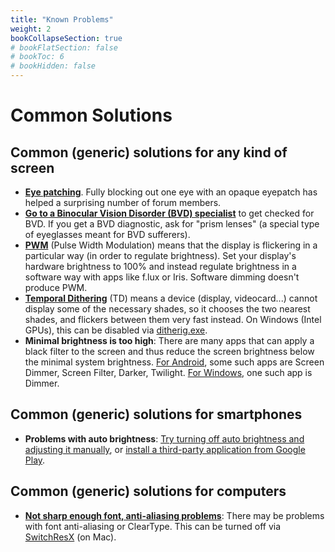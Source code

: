 ```yaml
---
title: "Known Problems"
weight: 2
bookCollapseSection: true
# bookFlatSection: false
# bookToc: 6
# bookHidden: false
---
```


# Common Solutions

## Common (generic) solutions for any kind of screen

* [**Eye patching**](https://ledstrain.org/d/1308-one-eye-success-for-10-users-on-ledstrain). Fully blocking out one eye with an opaque eyepatch has helped a surprising number of forum members.
* [**Go to a Binocular Vision Disorder (BVD) specialist**](https://ledstrain.org/d/1308-one-eye-success-for-10-users-on-ledstrain/81) to get checked for BVD. If you get a BVD diagnostic, ask for "prism lenses" (a special type of eyeglasses meant for BVD sufferers).
* [**PWM**](https://iristech.co/pwm-flicker/) (Pulse Width Modulation) means that the display is flickering in a particular way (in order to regulate brightness). Set your display's hardware brightness to 100% and instead regulate brightness in a software way with apps like f.lux or Iris. Software dimming doesn't produce PWM.
* [**Temporal Dithering**](https://ledstrain.org/d/152-temporal-dithering-sensitivity-my-solution) (TD) means a device (display, videocard...) cannot display some of the necessary shades, so it chooses the two nearest shades, and flickers between them very fast instead. On Windows (Intel GPUs), this can be disabled via [ditherig.exe](http://kawamoto.no-ip.org/henteko/myapp_en.html).
* **Minimal brightness is too high**: There are many apps that can apply a black filter to the screen and thus reduce the screen brightness below the minimal system brightness. [For Android](https://ledstrain.org/d/21-usable-smartphones/14), some such apps are Screen Dimmer, Screen Filter, Darker, Twilight. [For Windows](https://www.nelsonpires.com/software/dimmer), one such app is Dimmer.

## Common (generic) solutions for smartphones

* **Problems with auto brightness**: [Try turning off auto brightness and adjusting it manually](https://ledstrain.org/d/21-usable-smartphones/92), or [install a third-party application from Google Play](https://ledstrain.org/d/21-usable-smartphones/1943).


## Common (generic) solutions for computers

* [**Not sharp enough font, anti-aliasing problems**](https://ledstrain.org/d/47-anti-aliased-fonts-can-damage-eyesight-writeup): There may be problems with font anti-aliasing or ClearType. This can be turned off via [SwitchResX](https://heteroforie.webnode.cz/l/apps-to-ease-the-symptoms-of-heterophoria/) (on Mac).
